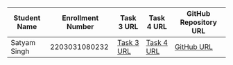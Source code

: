 | Student Name | Enrollment Number | Task 3 URL | Task 4 URL  | GitHub Repository URL |
|---|---|---|---|---|
| Satyam Singh  | 2203031080232  |[Task 3 URL](https://github.com/mrSinghSatyam/JS102/blob/master/count.html)|[Task 4 URL](https://github.com/mrSinghSatyam/JS102/blob/master/geometry.html)|[GitHub URL](https://github.com/mrSinghSatyam/JS102)|
